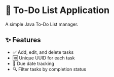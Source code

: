 # 📝 To-Do List Application

A simple Java To-Do List manager.

## ✨ Features
- ✅ Add, edit, and delete tasks
- 🆔 Unique UUID for each task
- 📅 Due date tracking
- 🔍 Filter tasks by completion status
